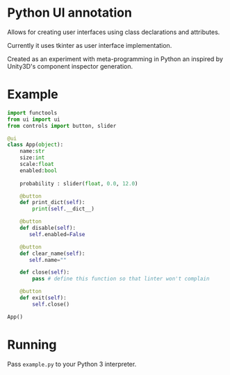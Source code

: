 # Python UI annotation

Allows for creating user interfaces using class declarations and attributes.

Currently it uses tkinter as user interface implementation.

Created as an experiment with meta-programming in Python an inspired by Unity3D's component inspector generation.

# Example

```python
import functools
from ui import ui
from controls import button, slider

@ui
class App(object):
    name:str
    size:int
    scale:float
    enabled:bool
    
    probability : slider(float, 0.0, 12.0)

    @button
    def print_dict(self):
        print(self.__dict__)

    @button
    def disable(self):
       self.enabled=False

    @button
    def clear_name(self):
       self.name=""

    def close(self):
        pass # define this function so that linter won't complain

    @button
    def exit(self):
        self.close()

App()
```

# Running
Pass `example.py` to your Python 3 interpreter.
